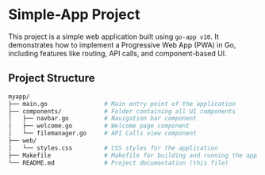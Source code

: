 # Simple-App Project

This project is a simple web application built using `go-app v10`. It demonstrates how to implement a Progressive Web App (PWA) in Go, including features like routing, API calls, and component-based UI.

## Project Structure

```bash
myapp/
├── main.go                # Main entry point of the application
├── components/            # Folder containing all UI components
│   ├── navbar.go          # Navigation bar component
│   ├── welcome.go         # Welcome page component
│   └── filemanager.go     # API Calls view component
├── web/
│   └── styles.css         # CSS styles for the application
├── Makefile               # Makefile for building and running the app
└── README.md              # Project documentation (this file)
